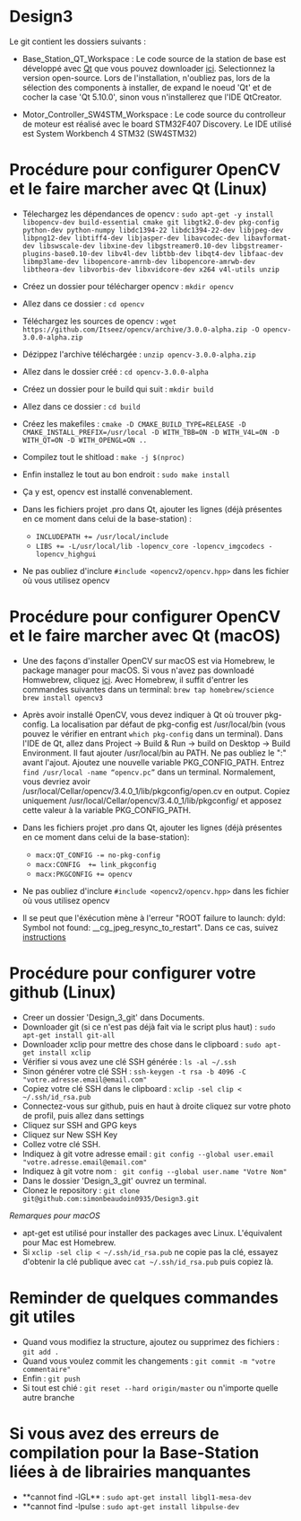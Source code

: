# Design3

Le git contient les dossiers suivants :

* Base\_Station\_QT\_Workspace :
    Le code source de la station de base est développé avec [Qt](https://www.qt.io/) que vous pouvez downloader [ici](https://www.qt.io/download). Selectionnez la version open-source. Lors de l'installation, n'oubliez pas, lors de la sélection des components à installer, de expand le noeud 'Qt' et de cocher la case 'Qt 5.10.0', sinon vous n'installerez que l'IDE QtCreator. 

* Motor\_Controller\_SW4STM\_Workspace :
    Le code source du controlleur de moteur est réalisé avec le board STM32F407 Discovery. Le IDE utilisé est System Workbench 4 STM32 (SW4STM32) 

# Procédure pour configurer OpenCV et le faire marcher avec Qt (Linux)

* Télechargez les dépendances de opencv : `sudo apt-get -y install libopencv-dev build-essential cmake git libgtk2.0-dev pkg-config python-dev python-numpy libdc1394-22 libdc1394-22-dev libjpeg-dev libpng12-dev libtiff4-dev libjasper-dev libavcodec-dev libavformat-dev libswscale-dev libxine-dev libgstreamer0.10-dev libgstreamer-plugins-base0.10-dev libv4l-dev libtbb-dev libqt4-dev libfaac-dev libmp3lame-dev libopencore-amrnb-dev libopencore-amrwb-dev libtheora-dev libvorbis-dev libxvidcore-dev x264 v4l-utils unzip`
* Créez un dossier pour télécharger opencv : `mkdir opencv`
* Allez dans ce dossier : `cd opencv`
* Téléchargez les sources de opencv : `wget https://github.com/Itseez/opencv/archive/3.0.0-alpha.zip -O opencv-3.0.0-alpha.zip`
* Dézippez l'archive téléchargée : `unzip opencv-3.0.0-alpha.zip`
* Allez dans le dossier créé : `cd opencv-3.0.0-alpha`
* Créez un dossier pour le build qui suit : `mkdir build`
* Allez dans ce dossier : `cd build`
* Créez les makefiles : `cmake -D CMAKE_BUILD_TYPE=RELEASE -D CMAKE_INSTALL_PREFIX=/usr/local -D WITH_TBB=ON -D WITH_V4L=ON -D WITH_QT=ON -D WITH_OPENGL=ON ..`
* Compilez tout le shitload : `make -j $(nproc)`
* Enfin installez le tout au bon endroit : `sudo make install`
* Ça y est, opencv est installé convenablement. 

* Dans les fichiers projet .pro dans Qt, ajouter les lignes (déjà présentes en ce moment dans celui de la base-station) : 
    * `INCLUDEPATH += /usr/local/include` 
    * `LIBS += -L/usr/local/lib -lopencv_core -lopencv_imgcodecs -lopencv_highgui`

* Ne pas oubliez d'inclure `#include <opencv2/opencv.hpp>` dans les fichier où vous utilisez opencv

# Procédure pour configurer OpenCV et le faire marcher avec Qt (macOS)

* Une des façons d'installer OpenCV sur macOS est via Homebrew, le package manager pour macOS. Si vous n'avez pas downloadé Homwebrew, cliquez [ici](https://brew.sh/index_fr.html). Avec Homebrew, il suffit d'entrer les commandes suivantes dans un terminal: `brew tap homebrew/science brew install opencv3`
* Après avoir installé OpenCV, vous devez indiquer à Qt où trouver pkg-config. La localisation par défaut de pkg-config est /usr/local/bin (vous pouvez le vérifier en entrant `which pkg-config` dans un terminal). Dans l'IDE de Qt, allez dans Project -> Build & Run -> build on Desktop -> Build Environment. Il faut ajouter /usr/local/bin au PATH. Ne pas oubliez le ":" avant l'ajout. Ajoutez une nouvelle variable PKG_CONFIG_PATH. Entrez `find /usr/local -name “opencv.pc”` dans un terminal. Normalement, vous devriez avoir /usr/local/Cellar/opencv/3.4.0_1/lib/pkgconfig/open.cv en output. Copiez uniquement /usr/local/Cellar/opencv/3.4.0_1/lib/pkgconfig/ et apposez cette valeur à la variable PKG_CONFIG_PATH. 

* Dans les fichiers projet .pro dans Qt, ajouter les lignes (déjà présentes en ce moment dans celui de la base-station):
    * `macx:QT_CONFIG -= no-pkg-config` 
    * `macx:CONFIG  += link_pkgconfig`
    * `macx:PKGCONFIG += opencv`
    
* Ne pas oubliez d'inclure `#include <opencv2/opencv.hpp>` dans les fichier où vous utilisez opencv

* Il se peut que l'éxécution mène à l'erreur "ROOT failure to launch: dyld: Symbol not found: \_\_cg_jpeg_resync_to_restart". Dans ce cas, suivez [instructions](http://diana.parno.net/thoughts/?p=192) 

# Procédure pour configurer votre github (Linux)
* Creer un dossier 'Design_3_git' dans Documents.
* Downloader git (si ce n'est pas déjà fait via le script plus haut) : `sudo apt-get install git-all`
* Downloader xclip pour mettre des chose dans le clipboard : `sudo apt-get install xclip`
* Vérifier si vous avez une clé SSH générée : `ls -al ~/.ssh` 
* Sinon générer votre clé SSH : `ssh-keygen -t rsa -b 4096 -C "votre.adresse.email@email.com"`
* Copiez votre clé SSH dans le clipboard : `xclip -sel clip < ~/.ssh/id_rsa.pub`
* Connectez-vous sur github, puis en haut à droite cliquez sur votre photo de profil, puis allez dans settings
* Cliquez sur SSH and GPG keys
* Cliquez sur New SSH Key
* Collez votre clé SSH.
* Indiquez à git votre adresse email : `git config --global user.email "votre.adresse.email@email.com"`
* Indiquez à git votre nom : ` git config --global user.name "Votre Nom"`
* Dans le dossier 'Design_3_git' ouvrez un terminal.
* Clonez le repository : `git clone git@github.com:simonbeaudoin0935/Design3.git`

*Remarques pour macOS*
* apt-get est utilisé pour installer des packages avec Linux. L'équivalent pour Mac est Homebrew.
* Si `xclip -sel clip < ~/.ssh/id_rsa.pub` ne copie pas la clé, essayez d'obtenir la clé publique avec `cat ~/.ssh/id_rsa.pub` puis copiez là.

# Reminder de quelques commandes git utiles 
* Quand vous modifiez la structure, ajoutez ou supprimez des fichiers : `git add .`
* Quand vous voulez commit les changements : `git commit -m "votre commentaire"`
* Enfin : `git push`
* Si tout est chié : `git reset --hard origin/master` ou n'importe quelle autre branche




# Si vous avez des erreurs de compilation pour la Base-Station liées à de librairies manquantes 
* \*\*cannot find -lGL\*\* : `sudo apt-get install libgl1-mesa-dev`
* \*\*cannot find -lpulse : `sudo apt-get install libpulse-dev`





